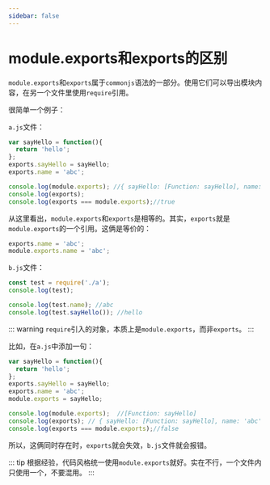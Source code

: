 ```yaml
---
sidebar: false
---
```

# module.exports和exports的区别
`module.exports`和`exports`属于`commonjs`语法的一部分。使用它们可以导出模块内容，在另一个文件里使用`require`引用。

很简单一个例子：

`a.js`文件：

``` js
var sayHello = function(){
  return 'hello';
};
exports.sayHello = sayHello;
exports.name = 'abc';

console.log(module.exports); //{ sayHello: [Function: sayHello], name: 'abc' }
console.log(exports);
console.log(exports === module.exports);//true
```

从这里看出，`module.exports`和`exports`是相等的。其实，`exports`就是`module.exports`的一个引用。这俩是等价的：
``` js
exports.name = 'abc';
module.exports.name = 'abc';
```

`b.js`文件：

``` js
const test = require('./a');
console.log(test);

console.log(test.name); //abc
console.log(test.sayHello()); //hello
```

::: warning
`require`引入的对象，本质上是`module.exports`，而非`exports`。
:::

比如，在`a.js`中添加一句：
``` js {6}
var sayHello = function(){
  return 'hello';
};
exports.sayHello = sayHello;
exports.name = 'abc';
module.exports = sayHello;

console.log(module.exports);  //[Function: sayHello]
console.log(exports); // { sayHello: [Function: sayHello], name: 'abc' }
console.log(exports === module.exports);//false
```

所以，这俩同时存在时，`exports`就会失效，`b.js`文件就会报错。

::: tip
根据经验，代码风格统一使用`module.exports`就好。实在不行，一个文件内只使用一个，不要混用。
:::
